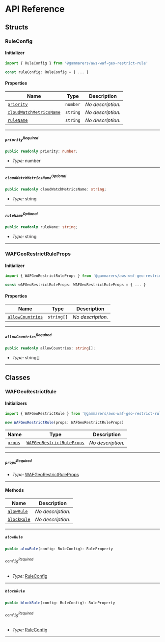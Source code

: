 # API Reference <a name="API Reference" id="api-reference"></a>


## Structs <a name="Structs" id="Structs"></a>

### RuleConfig <a name="RuleConfig" id="@gammarers/aws-waf-geo-restrict-rule.RuleConfig"></a>

#### Initializer <a name="Initializer" id="@gammarers/aws-waf-geo-restrict-rule.RuleConfig.Initializer"></a>

```typescript
import { RuleConfig } from '@gammarers/aws-waf-geo-restrict-rule'

const ruleConfig: RuleConfig = { ... }
```

#### Properties <a name="Properties" id="Properties"></a>

| **Name** | **Type** | **Description** |
| --- | --- | --- |
| <code><a href="#@gammarers/aws-waf-geo-restrict-rule.RuleConfig.property.priority">priority</a></code> | <code>number</code> | *No description.* |
| <code><a href="#@gammarers/aws-waf-geo-restrict-rule.RuleConfig.property.cloudWatchMetricsName">cloudWatchMetricsName</a></code> | <code>string</code> | *No description.* |
| <code><a href="#@gammarers/aws-waf-geo-restrict-rule.RuleConfig.property.ruleName">ruleName</a></code> | <code>string</code> | *No description.* |

---

##### `priority`<sup>Required</sup> <a name="priority" id="@gammarers/aws-waf-geo-restrict-rule.RuleConfig.property.priority"></a>

```typescript
public readonly priority: number;
```

- *Type:* number

---

##### `cloudWatchMetricsName`<sup>Optional</sup> <a name="cloudWatchMetricsName" id="@gammarers/aws-waf-geo-restrict-rule.RuleConfig.property.cloudWatchMetricsName"></a>

```typescript
public readonly cloudWatchMetricsName: string;
```

- *Type:* string

---

##### `ruleName`<sup>Optional</sup> <a name="ruleName" id="@gammarers/aws-waf-geo-restrict-rule.RuleConfig.property.ruleName"></a>

```typescript
public readonly ruleName: string;
```

- *Type:* string

---

### WAFGeoRestrictRuleProps <a name="WAFGeoRestrictRuleProps" id="@gammarers/aws-waf-geo-restrict-rule.WAFGeoRestrictRuleProps"></a>

#### Initializer <a name="Initializer" id="@gammarers/aws-waf-geo-restrict-rule.WAFGeoRestrictRuleProps.Initializer"></a>

```typescript
import { WAFGeoRestrictRuleProps } from '@gammarers/aws-waf-geo-restrict-rule'

const wAFGeoRestrictRuleProps: WAFGeoRestrictRuleProps = { ... }
```

#### Properties <a name="Properties" id="Properties"></a>

| **Name** | **Type** | **Description** |
| --- | --- | --- |
| <code><a href="#@gammarers/aws-waf-geo-restrict-rule.WAFGeoRestrictRuleProps.property.allowCountries">allowCountries</a></code> | <code>string[]</code> | *No description.* |

---

##### `allowCountries`<sup>Required</sup> <a name="allowCountries" id="@gammarers/aws-waf-geo-restrict-rule.WAFGeoRestrictRuleProps.property.allowCountries"></a>

```typescript
public readonly allowCountries: string[];
```

- *Type:* string[]

---

## Classes <a name="Classes" id="Classes"></a>

### WAFGeoRestrictRule <a name="WAFGeoRestrictRule" id="@gammarers/aws-waf-geo-restrict-rule.WAFGeoRestrictRule"></a>

#### Initializers <a name="Initializers" id="@gammarers/aws-waf-geo-restrict-rule.WAFGeoRestrictRule.Initializer"></a>

```typescript
import { WAFGeoRestrictRule } from '@gammarers/aws-waf-geo-restrict-rule'

new WAFGeoRestrictRule(props: WAFGeoRestrictRuleProps)
```

| **Name** | **Type** | **Description** |
| --- | --- | --- |
| <code><a href="#@gammarers/aws-waf-geo-restrict-rule.WAFGeoRestrictRule.Initializer.parameter.props">props</a></code> | <code><a href="#@gammarers/aws-waf-geo-restrict-rule.WAFGeoRestrictRuleProps">WAFGeoRestrictRuleProps</a></code> | *No description.* |

---

##### `props`<sup>Required</sup> <a name="props" id="@gammarers/aws-waf-geo-restrict-rule.WAFGeoRestrictRule.Initializer.parameter.props"></a>

- *Type:* <a href="#@gammarers/aws-waf-geo-restrict-rule.WAFGeoRestrictRuleProps">WAFGeoRestrictRuleProps</a>

---

#### Methods <a name="Methods" id="Methods"></a>

| **Name** | **Description** |
| --- | --- |
| <code><a href="#@gammarers/aws-waf-geo-restrict-rule.WAFGeoRestrictRule.alowRule">alowRule</a></code> | *No description.* |
| <code><a href="#@gammarers/aws-waf-geo-restrict-rule.WAFGeoRestrictRule.blockRule">blockRule</a></code> | *No description.* |

---

##### `alowRule` <a name="alowRule" id="@gammarers/aws-waf-geo-restrict-rule.WAFGeoRestrictRule.alowRule"></a>

```typescript
public alowRule(config: RuleConfig): RuleProperty
```

###### `config`<sup>Required</sup> <a name="config" id="@gammarers/aws-waf-geo-restrict-rule.WAFGeoRestrictRule.alowRule.parameter.config"></a>

- *Type:* <a href="#@gammarers/aws-waf-geo-restrict-rule.RuleConfig">RuleConfig</a>

---

##### `blockRule` <a name="blockRule" id="@gammarers/aws-waf-geo-restrict-rule.WAFGeoRestrictRule.blockRule"></a>

```typescript
public blockRule(config: RuleConfig): RuleProperty
```

###### `config`<sup>Required</sup> <a name="config" id="@gammarers/aws-waf-geo-restrict-rule.WAFGeoRestrictRule.blockRule.parameter.config"></a>

- *Type:* <a href="#@gammarers/aws-waf-geo-restrict-rule.RuleConfig">RuleConfig</a>

---






